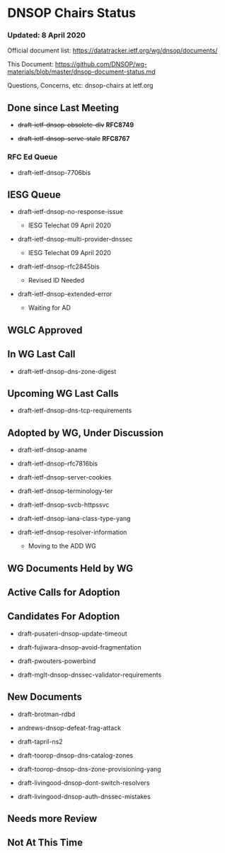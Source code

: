 # DNSOP Chairs Status
### Updated: 8 April 2020

Official document list: https://datatracker.ietf.org/wg/dnsop/documents/

This Document: https://github.com/DNSOP/wg-materials/blob/master/dnsop-document-status.md

Questions, Concerns, etc:  dnsop-chairs at ietf.org

## Done since Last Meeting

* ~~draft-ietf-dnsop-obsolete-dlv~~ **RFC8749**

* ~~draft-ietf-dnsop-serve-stale~~ **RFC8767**

###  RFC Ed Queue

* draft-ietf-dnsop-7706bis


## IESG Queue

* draft-ietf-dnsop-no-response-issue
    - IESG Telechat 09 April 2020

* draft-ietf-dnsop-multi-provider-dnssec
    - IESG Telechat 09 April 2020

* draft-ietf-dnsop-rfc2845bis
    - Revised ID Needed

* draft-ietf-dnsop-extended-error
    - Waiting for AD

## WGLC Approved

## In WG Last Call

* draft-ietf-dnsop-dns-zone-digest

## Upcoming WG Last Calls

* draft-ietf-dnsop-dns-tcp-requirements

## Adopted by WG, Under Discussion

* draft-ietf-dnsop-aname

* draft-ietf-dnsop-rfc7816bis

* draft-ietf-dnsop-server-cookies

* draft-ietf-dnsop-terminology-ter

* draft-ietf-dnsop-svcb-httpssvc

* draft-ietf-dnsop-iana-class-type-yang

* draft-ietf-dnsop-resolver-information
    - Moving to the ADD WG

## WG Documents Held by WG

## Active Calls for Adoption

## Candidates For Adoption

* draft-pusateri-dnsop-update-timeout

* draft-fujiwara-dnsop-avoid-fragmentation

* draft-pwouters-powerbind

* draft-mglt-dnsop-dnssec-validator-requirements

## New Documents

* draft-brotman-rdbd

* andrews-dnsop-defeat-frag-attack

* draft-tapril-ns2

* draft-toorop-dnsop-dns-catalog-zones

* draft-toorop-dnsop-dns-zone-provisioning-yang

* draft-livingood-dnsop-dont-switch-resolvers

* draft-livingood-dnsop-auth-dnssec-mistakes

## Needs more Review

## Not At This Time

